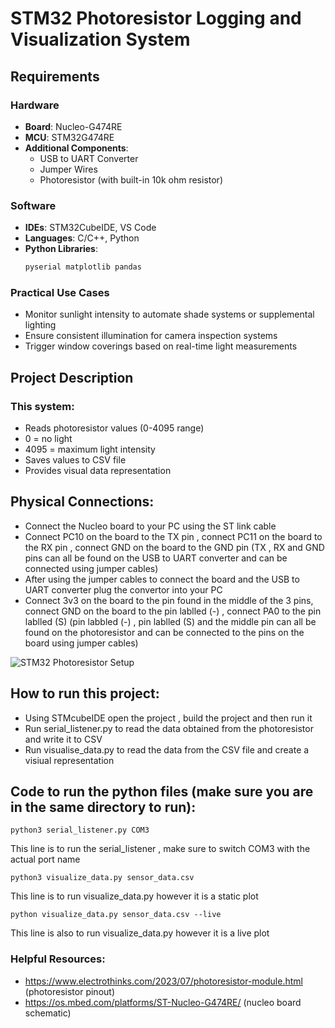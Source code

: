 # STM32 Photoresistor Logging and Visualization System

## Requirements
### Hardware
- **Board**: Nucleo-G474RE  
- **MCU**: STM32G474RE  
- **Additional Components**:
  - USB to UART Converter
  - Jumper Wires
  - Photoresistor (with built-in 10k ohm resistor)

### Software
- **IDEs**: STM32CubeIDE, VS Code  
- **Languages**: C/C++, Python  
- **Python Libraries**:
  ```bash
  pyserial matplotlib pandas

### Practical Use Cases

- Monitor sunlight intensity to automate shade systems or supplemental lighting
- Ensure consistent illumination for camera inspection systems
- Trigger window coverings based on real-time light measurements

## Project Description

### This system:

- Reads photoresistor values (0-4095 range)
- 0 = no light
- 4095 = maximum light intensity
- Saves values to CSV file
- Provides visual data representation

## Physical Connections:
- Connect the Nucleo board to your PC using the ST link cable
- Connect PC10 on the board to the TX pin , connect PC11 on the board to the RX pin , connect GND on the board to the GND pin (TX , RX and GND pins can all be found on the USB to UART converter and can be connected using jumper cables)
- After using the jumper cables to connect the board and the USB to UART converter plug the convertor into your PC
- Connect 3v3 on the board to the pin found in the middle of the 3 pins, connect GND on the board to the pin lablled (-) , connect PA0 to the pin lablled (S) (pin labbled (-) , pin lablled (S) and the middle pin can all be found on the photoresistor and can be connected to the pins on the board using jumper cables)

![STM32 Photoresistor Setup](STM32_Photoresistor_Setup.jpg)

## How to run this project:
- Using STMcubeIDE open the project , build the project and then run it
- Run serial_listener.py to read the data obtained from the photoresistor and write it to CSV
- Run visualise_data.py to read the data from the CSV file and create a visiual representation

## Code to run the python files (make sure you are in the same directory to run):
```python3 serial_listener.py COM3 ```

This line is to run the serial_listener , make sure to switch COM3 with the actual port name

```python3 visualize_data.py sensor_data.csv```

This line is to run visualize_data.py however it is a static plot

```python visualize_data.py sensor_data.csv --live```

This line is also to run visualize_data.py however it is a live plot

### Helpful Resources:
- https://www.electrothinks.com/2023/07/photoresistor-module.html (photoresistor pinout)
- https://os.mbed.com/platforms/ST-Nucleo-G474RE/ (nucleo board schematic)
